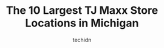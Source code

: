 ---
layout: ampstory
image: https://i0.wp.com/www.depkes.org/wp-content/uploads/2023/06/tj-maxx-0-in-michigan-1685967930.jpeg?resize=640,853
author: techidn
featured: false
description: Discover the impressive array of TJ Maxx options in Michigan, where you can find 10 of the largest TJ Maxx establishments in the area. From renowned classics to hidden gems, Michigan offers 
title: The 10 Largest TJ Maxx Store Locations in Michigan
cover:
   title: The 10 Largest TJ Maxx Store Locations in Michigan
   subtitle: Rickpate
   background: https://www.depkes.org/wp-content/uploads/2023/06/tj-maxx-0-in-michigan-1685967930.jpeg

pages: 
 - layout: thirds
   top: <h1>#1 T.J. Maxx</h1>
   bottom: "<p>Sometimes you win & sometimes you lose shopping here but today was a huge success! Found an entire outfit to wear to a college graduation ceremony & Im so stoked! Even m</p>"
   background: https://www.depkes.org/wp-content/uploads/2023/06/tj-maxx-1-in-michigan-1685967930.jpeg
   backgroundblur: true
 - layout: thirds
   top: <h1>#2 T.J. Maxx</h1>
   bottom: "<p>26520 Ford Rd, Dearborn Heights, MI 48127, United States</p>"
   background: https://www.depkes.org/wp-content/uploads/2023/06/tj-maxx-2-in-michigan-1685967931.jpeg
   cta:
      link: https://www.depkes.org/blog/the-10-largest-tj-maxx-store-locations-in-michigan/
      text: The 10 Largest TJ Maxx Store Locations in Michigan
 - layout: thirds
   top: <h1>#3 T.J. Maxx</h1>
   bottom: "<p>17740 W 13 Mile Rd, Beverly Hills, MI 48025, United States</p>"
   background: https://www.depkes.org/wp-content/uploads/2023/06/tj-maxx-3-in-michigan-1685967931.jpeg
   cta:
      link: https://www.depkes.org/blog/the-10-largest-tj-maxx-store-locations-in-michigan/
      text: The 10 Largest TJ Maxx Store Locations in Michigan
 - layout: thirds
   top: <h1>#4 T.J. Maxx</h1>
   bottom: "<p>6126 S Westnedge Ave, Portage, MI 49081, United States</p>"
   background: https://images.unsplash.com/photo-1599422314077-f4dfdaa4cd09?ixlib=rb-4.0.3&ixid=MnwxMjA3fDB8MHxwaG90by1wYWdlfHx8fGVufDB8fHx8&auto=format&fit=crop&w=640&h=853&q=80
   cta:
      link: https://www.depkes.org/blog/the-10-largest-tj-maxx-store-locations-in-michigan/
      text: The 10 Largest TJ Maxx Store Locations in Michigan
 - layout: thirds
   top: <h1>#5 T.J. Maxx</h1>
   bottom: "<p>350 John R Rd, Troy, MI 48083, United States</p>"
   background: https://images.unsplash.com/photo-1632260260864-caf7fde5ec36?ixlib=rb-4.0.3&ixid=MnwxMjA3fDB8MHxwaG90by1wYWdlfHx8fGVufDB8fHx8&auto=format&fit=crop&w=640&h=853&q=80
   cta:
      link: https://www.depkes.org/blog/the-10-largest-tj-maxx-store-locations-in-michigan/
      text: The 10 Largest TJ Maxx Store Locations in Michigan
 - layout: thirds
   top: <h1>#6 T.J. Maxx</h1>
   bottom: "<p>526 Frandor Ave, Lansing, MI 48912, United States</p>"
   background: https://images.unsplash.com/photo-1561679660-d00ee1e0dc8e?ixlib=rb-4.0.3&ixid=MnwxMjA3fDB8MHxwaG90by1wYWdlfHx8fGVufDB8fHx8&auto=format&fit=crop&w=640&h=853&q=80
   cta:
      link: https://www.depkes.org/blog/the-10-largest-tj-maxx-store-locations-in-michigan/
      text: The 10 Largest TJ Maxx Store Locations in Michigan
 - layout: thirds
   top: <h1>#7 T.J. Maxx</h1>
   bottom: "<p>26050 Gratiot Ave, Roseville, MI 48066, United States</p>"
   background: https://images.unsplash.com/photo-1580610447943-1bfbef5efe07?ixlib=rb-4.0.3&ixid=MnwxMjA3fDB8MHxwaG90by1wYWdlfHx8fGVufDB8fHx8&auto=format&fit=crop&w=640&h=853&q=80
   cta:
      link: https://www.depkes.org/blog/the-10-largest-tj-maxx-store-locations-in-michigan/
      text: The 10 Largest TJ Maxx Store Locations in Michigan
 - layout: thirds
   middle: Continue reading...
   background: https://images.unsplash.com/photo-1613843873231-1447db182f97?ixlib=rb-4.0.3&ixid=MnwxMjA3fDB8MHxwaG90by1wYWdlfHx8fGVufDB8fHx8&auto=format&fit=crop&w=640&h=853&q=80
   cta:
      link: https://www.depkes.org/blog/the-10-largest-tj-maxx-store-locations-in-michigan/
      text: The 10 Largest TJ Maxx Store Locations in Michigan
      
---